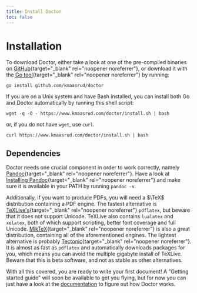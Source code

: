 ```yaml
---
title: Install Doctor
toc: false
---
```


# Installation

To download Doctor, either take a look at one of the pre-compiled binaries on [GitHub](https://github.com/kmaasrud/doctor/releases){target="_blank" rel="noopener noreferrer"}, or download it with the [Go tool](https://golang.org/doc/install){target="_blank" rel="noopener noreferrer"} by running:

	go install github.com/kmaasrud/doctor

If you are on a Unix system and have Bash installed, you can install both Go and Doctor automatically by running this shell script:

	wget -q -O - https://www.kmaasrud.com/doctor/install.sh | bash

or, if you do not have `wget`, use `curl`.

	curl https://www.kmaasrud.com/doctor/install.sh | bash

## Dependencies

Doctor needs one crucial component in order to work correctly, namely [Pandoc](https://pandoc.org/){target="_blank" rel="noopener noreferrer"}. Have a look at [Installing Pandoc](https://pandoc.org/installing.html){target="_blank" rel="noopener noreferrer"} and make sure it is available in your PATH by running `pandoc -v`.

Additionally, if you want to produce PDFs, you will need a $\TeX$ distribution containing a PDF engine. The fastest alternative is [TeXLive's](https://tug.org/texlive/){target="_blank" rel="noopener noreferrer"} `pdflatex`, but beware that it does not support Unicode. TeXLive also contains `lualatex` and `xelatex`, both of which support scripting, better font coverage and full Unicode. [MikTeX](https://miktex.org/){target="_blank" rel="noopener noreferrer"} is also a great distribution, containing all of the aforementioned engines. The lightest alternative is probably [Tectonic](https://tectonic-typesetting.github.io/){target="_blank" rel="noopener noreferrer"}. It is almost as fast as `pdflatex` and automatically downloads packages for you, which means you can avoid the multiple gigabyte install of TeXLive. Beware that this is beta software, and not as stable as other alternatives. 

With all this covered, you are ready to write your first document! A "Getting started guide" will soon be available to get you flying, but for now you can just have a look at the [documentation](docs) to figure out how Doctor works.
